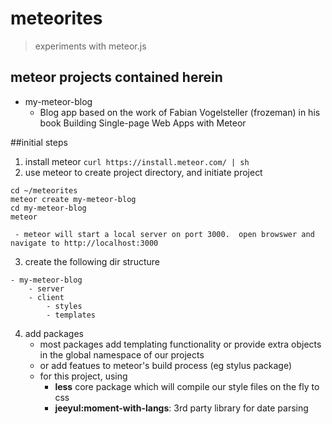 # meteorites
> experiments with meteor.js
 
## meteor projects contained herein
- my-meteor-blog
    + Blog app based on the work of Fabian Vogelsteller (frozeman) in his book Building Single-page Web Apps with Meteor


##initial steps
1. install meteor
```curl https://install.meteor.com/ | sh```
2. use meteor to create project directory, and initiate project
>
```
cd ~/meteorites
meteor create my-meteor-blog
cd my-meteor-blog
meteor
```
     - meteor will start a local server on port 3000.  open browswer and navigate to http://localhost:3000 
3. create the following dir structure
>
```  
- my-meteor-blog
    - server
    - client
        - styles
        - templates
```  
4. add packages
     - most packages add templating functionality or provide extra objects in the global namespace of our projects
     - or add featues to meteor's build process (eg stylus package)
     - for this project, using 
          - **less** core package which will compile our style files on the fly to css
          - **jeeyul:moment-with-langs**: 3rd party library for date parsing
